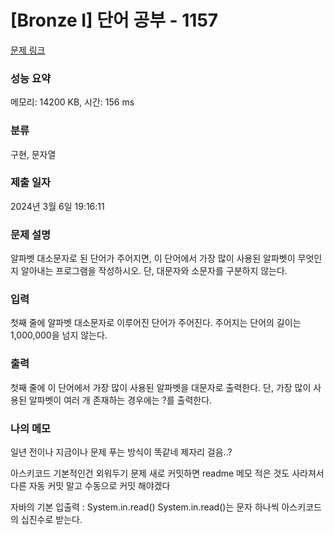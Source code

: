 # [Bronze I] 단어 공부 - 1157 

[문제 링크](https://www.acmicpc.net/problem/1157) 

### 성능 요약

메모리: 14200 KB, 시간: 156 ms

### 분류

구현, 문자열

### 제출 일자

2024년 3월 6일 19:16:11

### 문제 설명

<p>알파벳 대소문자로 된 단어가 주어지면, 이 단어에서 가장 많이 사용된 알파벳이 무엇인지 알아내는 프로그램을 작성하시오. 단, 대문자와 소문자를 구분하지 않는다.</p>

### 입력 

 <p>첫째 줄에 알파벳 대소문자로 이루어진 단어가 주어진다. 주어지는 단어의 길이는 1,000,000을 넘지 않는다.</p>

### 출력 

 <p>첫째 줄에 이 단어에서 가장 많이 사용된 알파벳을 대문자로 출력한다. 단, 가장 많이 사용된 알파벳이 여러 개 존재하는 경우에는 ?를 출력한다.</p>


### 나의 메모
일년 전이나 지금이나 문제 푸는 방식이 똑같네
제자리 걸음..?

아스키코드 기본적인건 외워두기
문제 새로 커밋하면 readme 메모 적은 것도 사라져서 다른 자동 커밋 말고 수동으로 커밋 해야겠다

자바의 기본 입출력 : System.in.read()
System.in.read()는 문자 하나씩 아스키코드의 십진수로 받는다.

